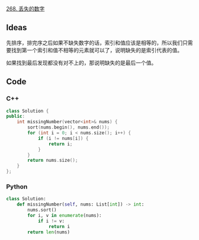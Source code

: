 [268. 丢失的数字](https://leetcode-cn.com/problems/missing-number/)

## Ideas

先排序，排完序之后如果不缺失数字的话，索引和值应该是相等的，所以我们只需要找到第一个索引和值不相等的元素就可以了，说明缺失的是索引代表的值。

如果找到最后发现都没有对不上的，那说明缺失的是最后一个值。

## Code

### C++

```cpp
class Solution {
public:
    int missingNumber(vector<int>& nums) {
		sort(nums.begin(), nums.end());
		for (int i = 0; i < nums.size(); i++) {
			if (i != nums[i]) {
				return i;
			}
		}
		return nums.size();
    }
};
```

### Python

```python
class Solution:
    def missingNumber(self, nums: List[int]) -> int:
        nums.sort()
        for i, v in enumerate(nums):
            if i != v:
                return i
        return len(nums)
```